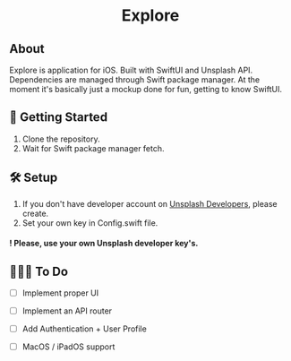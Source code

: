 <h1 align="center">Explore</h1>


## About
Explore is application for iOS. Built with SwiftUI and Unsplash API. Dependencies are managed through Swift package manager. 
At the moment it's basically just a mockup done for fun, getting to know SwiftUI.

## 🚀 Getting Started
1. Clone the repository.
2. Wait for Swift package manager fetch.

## 🛠 Setup

1. If you don't have developer account on [Unsplash Developers](https://unsplash.com/developers), please create.
2. Set your own key in Config.swift file.

#### ! Please, use your own Unsplash developer key's.

## 👨🏻‍💻 To Do
- [ ] Implement proper UI
- [ ] Implement an API router
- [ ] Add Authentication + User Profile
- [ ] MacOS / iPadOS support 

